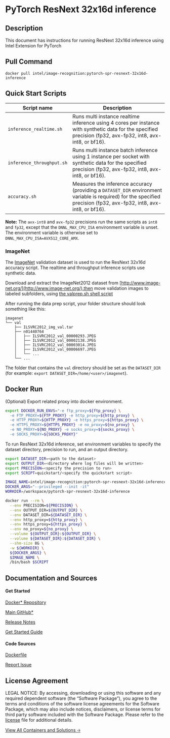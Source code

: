 # PyTorch ResNext 32x16d inference

## Description
This document has instructions for running ResNext 32x16d inference using Intel Extension for PyTorch

## Pull Command
```
docker pull intel/image-recognition:pytorch-spr-resnext-32x16d-inference
```

## Quick Start Scripts
| Script name | Description |
|-------------|-------------|
| `inference_realtime.sh` | Runs multi instance realtime inference using 4 cores per instance with synthetic data for the specified precision (fp32, avx-fp32, int8, avx-int8, or bf16). |
| `inference_throughput.sh` | Runs multi instance batch inference using 1 instance per socket with synthetic data for the specified precision (fp32, avx-fp32, int8, avx-int8, or bf16). |
| `accuracy.sh` | Measures the inference accuracy (providing a `DATASET_DIR` environment variable is required) for the specified precision (fp32, avx-fp32, int8, avx-int8, or bf16). |

**Note:** The `avx-int8` and `avx-fp32` precisions run the same scripts as `int8` and `fp32`, except that the `DNNL_MAX_CPU_ISA` environment variable is unset. The environment variable is otherwise set to `DNNL_MAX_CPU_ISA=AVX512_CORE_AMX`.

### ImageNet
The [ImageNet](http://www.image-net.org/) validation dataset is used to run the ResNext 32x16d accuracy script. The realtime and throughput inference scripts use synthetic data.

Download and extract the ImageNet2012 dataset from [http://www.image-net.org/](http://www.image-net.org/),then move validation images to labeled subfolders, using [the valprep.sh shell script](https://raw.githubusercontent.com/soumith/imagenetloader.torch/master/valprep.sh)

After running the data prep script, your folder structure should look something like this:
```
imagenet
└── val
    ├── ILSVRC2012_img_val.tar
    ├── n01440764
    │   ├── ILSVRC2012_val_00000293.JPEG
    │   ├── ILSVRC2012_val_00002138.JPEG
    │   ├── ILSVRC2012_val_00003014.JPEG
    │   ├── ILSVRC2012_val_00006697.JPEG
    │   └── ...
    └── ...
```
The folder that contains the `val` directory should be set as the `DATASET_DIR` (for example: `export DATASET_DIR=/home/<user>/imagenet`).

## Docker Run
(Optional) Export related proxy into docker environment.
```bash
export DOCKER_RUN_ENVS="-e ftp_proxy=${ftp_proxy} \
  -e FTP_PROXY=${FTP_PROXY} -e http_proxy=${http_proxy} \
  -e HTTP_PROXY=${HTTP_PROXY} -e https_proxy=${https_proxy} \
  -e HTTPS_PROXY=${HTTPS_PROXY} -e no_proxy=${no_proxy} \
  -e NO_PROXY=${NO_PROXY} -e socks_proxy=${socks_proxy} \
  -e SOCKS_PROXY=${SOCKS_PROXY}"
```

To run ResNext 32x16d inference, set environment variables to specify the dataset directory, precision to run, and an output directory.

```bash
export DATASET_DIR=<path to the dataset>
export OUTPUT_DIR=<directory where log files will be written>
export PRECISION=<specify the precision to run>
export SCRIPT=quickstart/<specify the quickstart script>

IMAGE_NAME=intel/image-recognition:pytorch-spr-resnext-32x16d-inference
DOCKER_ARGS="--privileged --init -it"
WORKDIR=/workspace/pytorch-spr-resnext-32x16d-inference

docker run --rm \
  --env PRECISION=${PRECISION} \
  --env OUTPUT_DIR=${OUTPUT_DIR} \
  --env DATASET_DIR=${DATASET_DIR} \
  --env http_proxy=${http_proxy} \
  --env https_proxy=${https_proxy} \
  --env no_proxy=${no_proxy} \
  --volume ${OUTPUT_DIR}:${OUTPUT_DIR} \
  --volume ${DATASET_DIR}:${DATASET_DIR} \
  --shm-size 8G \
  -w ${WORKDIR} \
  ${DOCKER_ARGS} \
  $IMAGE_NAME \
  /bin/bash $SCRIPT
```
## Documentation and Sources
#### Get Started​
[Docker* Repository](https://hub.docker.com/r/intel/image-recognition)

[Main GitHub*](https://github.com/IntelAI/models)

[Release Notes](https://github.com/IntelAI/models/releases)

[Get Started Guide](https://github.com/IntelAI/models/blob/master/quickstart/quickstart/image_recognition/pytorch/resnext-32x16d/inference/cpu/README_SPR_DEV_CAT.md)

#### Code Sources
[Dockerfile](https://github.com/IntelAI/models/tree/master/dockerfiles/pytorch)

[Report Issue](https://community.intel.com/t5/Intel-Optimized-AI-Frameworks/bd-p/optimized-ai-frameworks)

## License Agreement
LEGAL NOTICE: By accessing, downloading or using this software and any required dependent software (the “Software Package”), you agree to the terms and conditions of the software license agreements for the Software Package, which may also include notices, disclaimers, or license terms for third party software included with the Software Package. Please refer to the [license](https://github.com/IntelAI/models/tree/master/third_party) file for additional details.

[View All Containers and Solutions 🡢](https://www.intel.com/content/www/us/en/developer/tools/software-catalog/containers.html?s=Newest)
